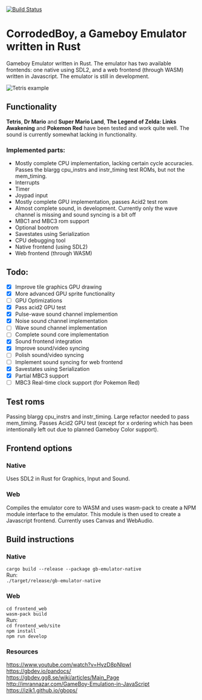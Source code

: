 [![Build Status](https://travis-ci.com/wsandst/gameboy-emulator.svg?branch=main)](https://travis-ci.com/wsandst/gameboy-emulator)
# CorrodedBoy, a Gameboy Emulator written in Rust
Gameboy Emulator written in Rust. The emulator has two available frontends: one native using SDL2, and a web frontend (through WASM) written in Javascript. The emulator is still in development.  
  
![Tetris example](https://i.ibb.co/C1MHRbf/tetris2.png)
## Functionality
**Tetris**, **Dr Mario** and **Super Mario Land**, **The Legend of Zelda: Links Awakening** and **Pokemon Red** have been tested and work quite well. The sound is currently somewhat lacking in functionality. 
### Implemented parts:
* Mostly complete CPU implementation, lacking certain cycle accuracies. Passes the blargg cpu_instrs and instr_timing test ROMs, but not the mem_timing.
* Interrupts
* Timer
* Joypad input
* Mostly complete GPU implementation, passes Acid2 test rom
* Almost complete sound, in development. Currently only the wave channel is missing and sound syncing is a bit off
* MBC1 and MBC3 rom support  
* Optional bootrom  
* Savestates using Serialization
* CPU debugging tool
* Native frontend (using SDL2)
* Web frontend (through WASM)

## Todo:
- [X] Improve tile graphics GPU drawing
- [X] More advanced GPU sprite functionality
- [ ] GPU Optimizations
- [x] Pass acid2 GPU test
- [x] Pulse-wave sound channel implemention
- [x] Noise sound channel implementation
- [ ] Wave sound channel implementation
- [ ] Complete sound core implementation
- [x] Sound frontend integration
- [x] Improve sound/video syncing
- [ ] Polish sound/video syncing
- [ ] Implement sound syncing for web frontend
- [X] Savestates using Serialization
- [X] Partial MBC3 support
- [ ] MBC3 Real-time clock support (for Pokemon Red)

## Test roms
Passing blargg cpu_instrs and instr_timing. Large refactor needed to pass mem_timing. 
Passes Acid2 GPU test (except for x ordering which has been intentionally left out due to planned Gameboy Color support).

## Frontend options
### Native
Uses SDL2 in Rust for Graphics, Input and Sound.

### Web
Compiles the emulator core to WASM and uses wasm-pack to create a NPM module interface to the emulator.
This module is then used to create a Javascript frontend. Currently uses Canvas and WebAudio.

## Build instructions
### Native
`cargo build --release --package gb-emulator-native`  
Run:  
`./target/release/gb-emulator-native`

### Web
`cd frontend_web`  
`wasm-pack build`  
Run:  
`cd frontend_web/site`   
`npm install`  
`npm run develop`

### Resources
https://www.youtube.com/watch?v=HyzD8pNlpwI  
https://gbdev.io/pandocs/  
https://gbdev.gg8.se/wiki/articles/Main_Page  
http://imrannazar.com/GameBoy-Emulation-in-JavaScript  
https://izik1.github.io/gbops/